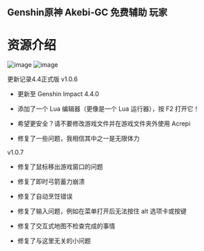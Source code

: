 ## Genshin原神 Akebi-GC 免费辅助 玩家 

# 资源介绍

![image](https://github.com/Cl1brary/Akebi-GC/assets/162841169/237829e9-5d37-462d-9eb6-005913e26b89)
![image](https://github.com/Cl1brary/Akebi-GC/assets/162841169/4a3b0aad-37f4-4aa8-8b70-7eda569df83b)



更新记录4.4正式版
v1.0.6

 - 更新至 Genshin Impact 4.4.0

 - 添加了一个 Lua 编辑器（更像是一个 Lua 运行器），按 F2 打开它！

 - 希望更安全？请不要修改游戏文件并在游戏文件夹外使用 Acrepi

 - 修复了一些问题，我相信其中之一是无限体力

 v1.0.7

 - 修复了鼠标移出游戏窗口的问题

 - 修复了即时弓箭蓄力崩溃

 - 修复了自动烹饪错误

 - 修复了输入问题，例如在菜单打开后无法按住 alt 选项卡或按键

 - 修复了交互式地图不检查完成的事情

 - 修复了与这里无关的小问题
